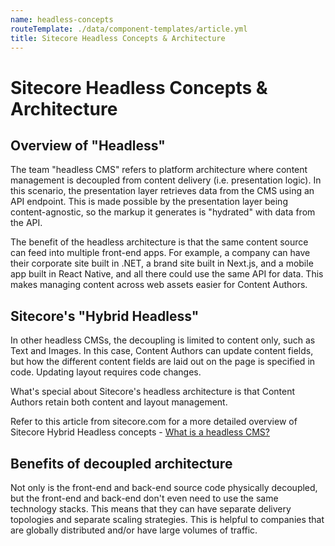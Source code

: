 ```yaml
---
name: headless-concepts
routeTemplate: ./data/component-templates/article.yml
title: Sitecore Headless Concepts & Architecture
---
```

# Sitecore Headless Concepts & Architecture

## Overview of "Headless"
The team "headless CMS" refers to platform architecture where content management is decoupled from content delivery (i.e. presentation logic). In this scenario, the presentation layer retrieves data from the CMS using an API endpoint. This is made possible by the presentation layer being content-agnostic, so the markup it generates is "hydrated" with data from the API.

The benefit of the headless architecture is that the same content source can feed into multiple front-end apps. For example, a company can have their corporate site built in .NET, a brand site built in Next.js, and a mobile app built in React Native, and all there could use the same API for data. This makes managing content across web assets easier for Content Authors.

## Sitecore's "Hybrid Headless"
In other headless CMSs, the decoupling is limited to content only, such as Text and Images. In this case, Content Authors can update content fields, but how the different content fields are laid out on the page is specified in code. Updating layout requires code changes.

What's special about Sitecore's headless architecture is that Content Authors retain both content and layout management.

Refer to this article from sitecore.com for a more detailed overview of Sitecore Hybrid Headless concepts - [What is a headless CMS?](https://www.sitecore.com/knowledge-center/digital-marketing-resources/what-is-a-headless-cms)

## Benefits of decoupled architecture
Not only is the front-end and back-end source code physically decoupled, but the front-end and back-end don't even need to use the same technology stacks. This means that they can have separate delivery topologies and separate scaling strategies. This is helpful to companies that are globally distributed and/or have large volumes of traffic.
